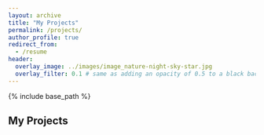 ```yaml
---
layout: archive
title: "My Projects"
permalink: /projects/
author_profile: true
redirect_from:
  - /resume
header:
  overlay_image: ../images/image_nature-night-sky-star.jpg
  overlay_filter: 0.1 # same as adding an opacity of 0.5 to a black background
---
```


{% include base_path %}


## My Projects

